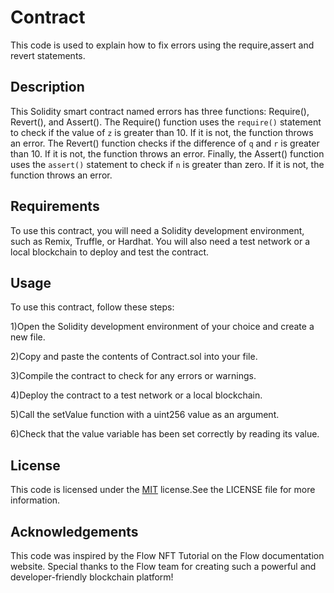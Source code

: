
# Contract

This code is used to explain how to fix errors using the require,assert and revert statements.


## Description

This Solidity smart contract named errors has three functions: Require(), Revert(), and Assert(). The Require() function uses the `require()` statement to check if the value of `z` is greater than 10. If it is not, the function throws an error. The Revert() function checks if the difference of `q` and `r` is greater than 10. If it is not, the function throws an error. Finally, the Assert() function uses the `assert()` statement to check if `n` is greater than zero. If it is not, the function throws an error.


## Requirements

To use this contract, you will need a Solidity development environment, such as Remix, Truffle, or Hardhat. You will also need a test network or a local blockchain to deploy and test the contract.
## Usage

To use this contract, follow these steps:

1)Open the Solidity development environment of your choice and create a new file.

2)Copy and paste the contents of Contract.sol into your file.

3)Compile the contract to check for any errors or warnings.

4)Deploy the contract to a test network or a local blockchain.

5)Call the setValue function with a uint256 value as an argument.

6)Check that the value variable has been set correctly by reading its value.
## License

This code is licensed under the [MIT](https://choosealicense.com/licenses/mit/) license.See the LICENSE file for more information.


## Acknowledgements

This code was inspired by the Flow NFT Tutorial on the Flow documentation website. Special thanks to the Flow team for creating such a powerful and developer-friendly blockchain platform!
